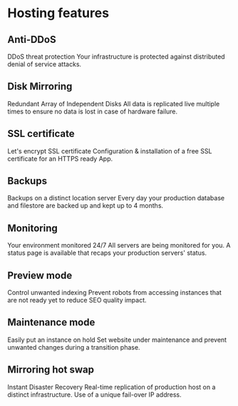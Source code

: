 # Hosting features





## Anti-DDoS

DDoS threat protection
Your infrastructure is protected against distributed denial of service attacks. 


## Disk Mirroring

Redundant Array of Independent Disks
All data is replicated live multiple times to ensure no data is lost in case of hardware failure. 


##  SSL certificate

Let's encrypt SSL certificate
Configuration & installation of a free SSL certificate for an HTTPS ready App. 


## Backups

Backups on a distinct location server
Every day your production database and filestore are backed up and kept up to 4 months. 


## Monitoring

Your environment monitored 24/7
All servers are being monitored for you. A status page is available that recaps your production servers' status. 


## Preview mode

Control unwanted indexing
Prevent robots from accessing instances that are not ready yet to reduce SEO quality impact. 


## Maintenance mode

Easily put an instance on hold
Set website under maintenance and prevent unwanted changes during a transition phase. 


## Mirroring hot swap

Instant Disaster Recovery
Real-time replication of production host on a distinct infrastructure. Use of a unique fail-over IP address. 
